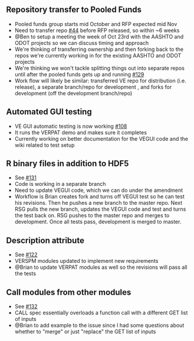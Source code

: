 ## Repository transfer to Pooled Funds
  - Pooled funds group starts mid October and RFP expected mid Nov
  - Need to transfer repo [#44](https://github.com/gregorbj/VisionEval/issues/44) before RFP released, so within ~6 weeks
  - @Ben to setup a meeting the week of Oct 23rd with the AASHTO and ODOT projects so we can discuss timing and approach
  - We're thinking of transferring ownership and then forking back to the repos we're currently working in for the existing AASHTO and ODOT projects
  - We're thinking we won't tackle splitting things out into separate repos until after the pooled funds gets up and running [#129](https://github.com/gregorbj/VisionEval/issues/129)
  - Work flow will likely be similar: transferred VE repo for distribution (i.e. release), a separate branch/repo for development , and forks for development (off the development branch/repo)

## Automated GUI testing
  - VE GUI automatic testing is now working [#108](https://github.com/gregorbj/VisionEval/issues/108)
  - It runs the VERPAT demo and makes sure it completes
  - Currently working on better documentation for the VEGUI code and the wiki related to test setup

## R binary files in addition to HDF5
  - See [#131](https://github.com/gregorbj/VisionEval/issues/131)
  - Code is working in a separate branch
  - Need to update VEGUI code, which we can do under the amendment
  - Workflow is Brian creates fork and turns off VEGUI test so he can test his revisions.  Then he pushes a new branch to the master repo.  Next RSG pulls the new branch, updates the VEGUI code and test and turns the test back on.  RSG pushes to the master repo and merges to development.  Once all tests pass, development is merged to master.

## Description attribute
  - See [#122](https://github.com/gregorbj/VisionEval/issues/122)
  - VERSPM modules updated to implement new requirements
  - @Brian to update VERPAT modules as well so the revisions will pass all the tests

## Call modules from other modules
  - See [#132](https://github.com/gregorbj/VisionEval/issues/132)
  - CALL spec essentially overloads a function call with a different GET list of inputs
  - @Brian to add example to the issue since I had some questions about whether to "merge" or just "replace" the GET list of inputs
